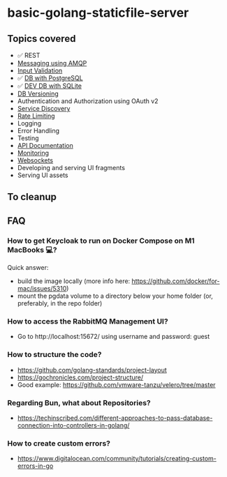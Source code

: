 # basic-golang-staticfile-server

## Topics covered

- ✅ REST
- [Messaging using AMQP](https://www.rabbitmq.com/tutorials/tutorial-one-go.html)
- [Input Validation](https://blog.depa.do/post/gin-validation-errors-handling#toc_1)
- ✅ [DB with PostgreSQL](https://bun.uptrace.dev)
- ✅ [DEV DB with SQLite](https://bun.uptrace.dev)
- [DB Versioning](https://bun.uptrace.dev/guide/migrations.html)
- Authentication and Authorization using OAuth v2
- [Service Discovery](https://github.com/ArthurHlt/go-eureka-client)
- [Rate Limiting](https://github.com/ulule/limiter)
- Logging
- Error Handling
- Testing
- [API Documentation](https://medium.com/@pedram.esmaeeli/generate-swagger-specification-from-go-source-code-648615f7b9d9)
- [Monitoring](https://prometheus.io/docs/guides/go-application/)
- [Websockets](https://github.com/gorilla/websocket)
- Developing and serving UI fragments
- Serving UI assets

## To cleanup

## FAQ

### How to get Keycloak to run on Docker Compose on M1 MacBooks 💻?

Quick answer:

- build the image locally (more info here: https://github.com/docker/for-mac/issues/5310)
- mount the pgdata volume to a directory below your home folder (or, preferably, in the repo folder)

### How to access the RabbitMQ Management UI?

- Go to http://localhost:15672/ using username and password: guest

### How to structure the code?

- https://github.com/golang-standards/project-layout
- https://gochronicles.com/project-structure/
- Good example: https://github.com/vmware-tanzu/velero/tree/master

### Regarding Bun, what about Repositories?

- https://techinscribed.com/different-approaches-to-pass-database-connection-into-controllers-in-golang/

### How to create custom errors?

- https://www.digitalocean.com/community/tutorials/creating-custom-errors-in-go
